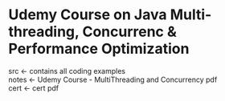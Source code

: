 # Udemy Course on Java Multi-threading, Concurrenc & Performance Optimization 

src   <- contains all coding examples </br>
notes <- Udemy Course -  MultiThreading and Concurrency  pdf  </br>
cert  <- cert pdf </br>
